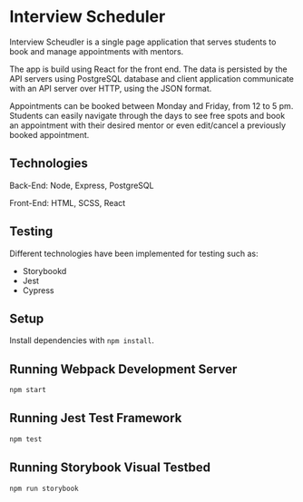 # Interview Scheduler

Interview Scheudler is a single page application that serves students to book and manage appointments with mentors.

The app is build using React for the front end. The data is persisted by the API servers using PostgreSQL database and client application communicate with an API server over HTTP, using the JSON format.

Appointments can be booked between Monday and Friday, from 12 to 5 pm. Students can easily navigate through the days to see free spots and book an appointment with their desired mentor or even edit/cancel a previously booked appointment.



## Technologies

Back-End: Node, Express, PostgreSQL

Front-End: HTML, SCSS, React


## Testing 

Different technologies have been implemented for testing such as:
 - Storybookd
 - Jest
 - Cypress

## Setup

Install dependencies with `npm install`.

## Running Webpack Development Server

```sh
npm start
```

## Running Jest Test Framework

```sh
npm test
```

## Running Storybook Visual Testbed

```sh
npm run storybook
```
